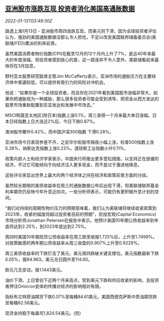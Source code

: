 <!--1642046462000-->
[亚洲股市涨跌互现 投资者消化美国高通胀数据](https://cn.reuters.com/article/asia-financial-markets-0113-thur-idCNKBS2JN08G)
------

<div><i>2022-01-13T03:49:30Z</i></div><p>路透上海1月13日 - 亚洲股市周四涨跌互现，而美元则下滑，因为全球投资者评估认为，强劲的美国通胀数据没那么令人担忧，不足以改变美国联邦储备委员会(美联储/FED)鹰派的利率前景。</p><p>虽然美国消费者物价指数(CPI)在截至12月的12个月内上升了7%，是近40年来最大的年度涨幅，但投资者感到放心的是，这一跳涨并不令人意外，美联储看起来最快将在3月加息。</p><p>野村亚太股票研究联席主管Jim McCafferty表示，亚洲市场的通胀压力在主要经济体中普遍较低，可以提供有吸引力的风险对冲机会。</p><p>他说：“如果你是一个全球投资者，而且你在2021年看到美国股市涨幅非常大，如果你把通胀视为一种威胁，那么很多投资者可能会受到诱导，把资金从西方发达的股票市场重新配置到东亚发达和发展中市场去。”</p><p>MSCI明晟亚太地区(除日本)指数上涨0.1%，周三录得一个月来最大单日涨幅。日本日经指数上日大涨近2%后，今日下跌0.87%。</p><p>澳洲股市攀升0.42%，而中国沪深300指数 下滑0.28%。</p><p>亚洲市场今日表现参差不齐，之前华尔街股市隔夜小幅上涨，标普500指数上涨0.28%，纳斯达克指数上涨0.23%。道琼斯工业指数小升0.11%。</p><p>政策内部人士和经济学家表示，中国央行将推出更多宽松措施，以支持正在放缓的经济，不过它可能倾向于向经济注入更多现金，而不是过于激进地降息。</p><p>这些评论突显出世界上最大的两个经济体之间在经济和政策前景方面的分歧。</p><p>虽然较长期限的美债收益率在周三的通胀数据公布后出现下滑，但美联储联邦基金利率期货仍反映今年升息近四次。一些分析师表示，可能仍有更积极升息计划的空间。</p><p>“我们对持续的周期性物价压力的预期意味着，我们认为美联储将继续收紧政策到2023年，收紧的幅度将超过投资者目前的预期”，凯投宏观(Capital Economics)市场分析师Jonathan Petersen在报告中表示。他预计美国10年期公债收益率到年底将达到2.25%，到2023年底达到2.75%。</p><p>周四时美国10年期现货公债收益率在周三跌至收报1.725%后，上升至1.7499%。对政策敏感的两年期公债收益率从周三收盘的0.907%上升至0.9229%。</p><p>周三美债收益率的下跌打击了美元，美元周四跌破关键支撑位。美元指数最新下跌0.05%，报94.963。美元兑日圆升至114.60。 </p><p>欧元几无变动，报1.1443美元。</p><p>油价下滑。上日曾创下近两个月来高点，受到美元下跌和供应收紧的影响，且投资者押注Omicron变体的传播对经济的影响相对有限。</p><p>指标布兰特原油期货下跌0.07%至每桶84.61美元，美国西德克萨斯中质油期货跌至每桶82.58美元。</p><p>现货金持稳于每盎司1,824.54美元。(完)</p>
